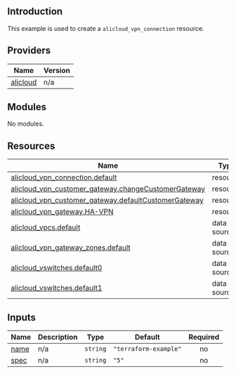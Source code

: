 ## Introduction

This example is used to create a `alicloud_vpn_connection` resource.

<!-- BEGIN_TF_DOCS -->
## Providers

| Name | Version |
|------|---------|
| <a name="provider_alicloud"></a> [alicloud](#provider\_alicloud) | n/a |

## Modules

No modules.

## Resources

| Name | Type |
|------|------|
| [alicloud_vpn_connection.default](https://registry.terraform.io/providers/aliyun/alicloud/latest/docs/resources/vpn_connection) | resource |
| [alicloud_vpn_customer_gateway.changeCustomerGateway](https://registry.terraform.io/providers/aliyun/alicloud/latest/docs/resources/vpn_customer_gateway) | resource |
| [alicloud_vpn_customer_gateway.defaultCustomerGateway](https://registry.terraform.io/providers/aliyun/alicloud/latest/docs/resources/vpn_customer_gateway) | resource |
| [alicloud_vpn_gateway.HA-VPN](https://registry.terraform.io/providers/aliyun/alicloud/latest/docs/resources/vpn_gateway) | resource |
| [alicloud_vpcs.default](https://registry.terraform.io/providers/aliyun/alicloud/latest/docs/data-sources/vpcs) | data source |
| [alicloud_vpn_gateway_zones.default](https://registry.terraform.io/providers/aliyun/alicloud/latest/docs/data-sources/vpn_gateway_zones) | data source |
| [alicloud_vswitches.default0](https://registry.terraform.io/providers/aliyun/alicloud/latest/docs/data-sources/vswitches) | data source |
| [alicloud_vswitches.default1](https://registry.terraform.io/providers/aliyun/alicloud/latest/docs/data-sources/vswitches) | data source |

## Inputs

| Name | Description | Type | Default | Required |
|------|-------------|------|---------|:--------:|
| <a name="input_name"></a> [name](#input\_name) | n/a | `string` | `"terraform-example"` | no |
| <a name="input_spec"></a> [spec](#input\_spec) | n/a | `string` | `"5"` | no |
<!-- END_TF_DOCS -->

